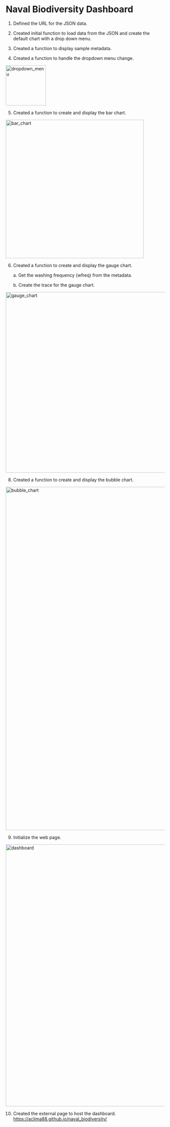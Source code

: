 # Naval Biodiversity Dashboard

1. Defined the URL for the JSON data.

2. Created initial function to load data from the JSON and create the default chart with a drop down menu.

3. Created a function to display sample metadata.

4. Created a function to handle the dropdown menu change.

<img width="127" alt="dropdown_menu" src="https://github.com/aclima88/naval_biodiversity/assets/133547307/8d12799b-27dd-41ea-8fda-e5482d1a10e3">

5. Created a function to create and display the bar chart.

<img width="437" alt="bar_chart" src="https://github.com/aclima88/naval_biodiversity/assets/133547307/33099ddb-e5c2-4369-9a20-6fb339517a5e">

6. Created a function to create and display the gauge chart.

    a. Get the washing frequency (wfreq) from the metadata.
   
    b. Create the trace for the gauge chart.
    
<img width="570" alt="gauge_chart" src="https://github.com/aclima88/naval_biodiversity/assets/133547307/43dbc0a9-010b-48e0-a44a-ef0567456524">
    
8. Created a function to create and display the bubble chart.

<img width="1084" alt="bubble_chart" src="https://github.com/aclima88/naval_biodiversity/assets/133547307/a09995f9-2c41-4180-8880-c5707814e3bc">


9. Initialize the web page.

<img width="827" alt="dashboard" src="https://github.com/aclima88/naval_biodiversity/assets/133547307/45c65d25-83eb-42cd-aaa7-207c9df15118">

10. Created the external page to host the dashboard.
https://aclima88.github.io/naval_biodiversity/ 

